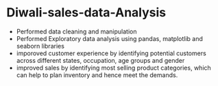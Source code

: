 # Diwali-sales-data-Analysis

- Performed data cleaning and manipulation
- Performed Exploratory data analysis using pandas, matplotlib and seaborn libraries
- imporoved customer experience by identifying potential customers across different states, occupation, age groups and gender
- improved sales by identifying most selling product categories, which can help to plan inventory and hence meet the demands.
